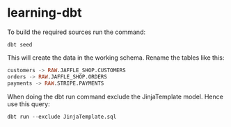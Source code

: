 # learning-dbt

To build the required sources run the command:
```
dbt seed
```

This will create the data in the working schema. 
Rename the tables like this: 
```SQL
customers -> RAW.JAFFLE_SHOP.CUSTOMERS
orders -> RAW.JAFFLE_SHOP.ORDERS
payments -> RAW.STRIPE.PAYMENTS
```

When doing the dbt run command exclude the JinjaTemplate model. Hence use this query:
```
dbt run --exclude JinjaTemplate.sql
```
